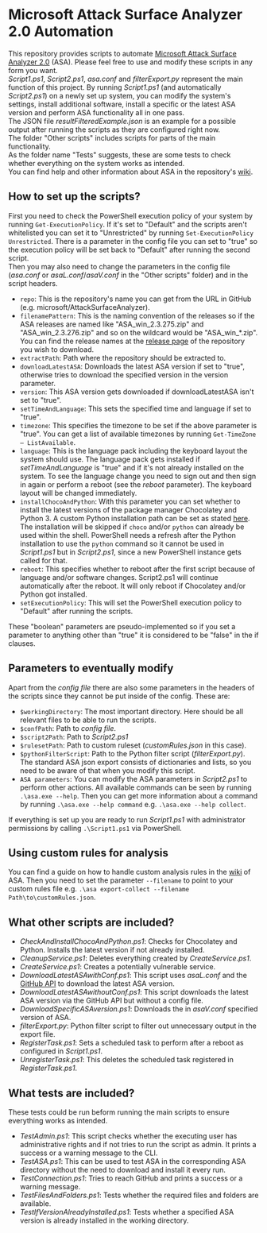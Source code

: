 # Microsoft Attack Surface Analyzer 2.0 Automation
This repository provides scripts to automate [Microsoft Attack Surface Analyzer 2.0](https://github.com/microsoft/AttackSurfaceAnalyzer) (ASA). Please feel free to use and modify these scripts in any form you want.  
*Script1.ps1*, *Script2.ps1*, *asa.conf* and *filterExport.py* represent the main function of this project. By running *Script1.ps1* (and automatically *Script2.ps1*) on a newly set up system, you can modify the system's settings, install additional software, install a specific or the latest ASA version and perform ASA functionality all in one pass.  
The JSON file *resultFilteredExample.json* is an example for a possible output after running the scripts as they are configured right now.  
The folder "Other scripts" includes scripts for parts of the main functionality.  
As the folder name "Tests" suggests, these are some tests to check whether everything on the system works as intended.  
You can find help and other information about ASA in the repository's [wiki](https://github.com/microsoft/AttackSurfaceAnalyzer/wiki).

## How to set up the scripts?
First you need to check the PowerShell execution policy of your system by running `Get-ExecutionPolicy`. If it's set to "Default" and the scripts aren't whitelisted you can set it to "Unrestricted" by running `Set-ExecutionPolicy Unrestricted`. There is a parameter in the config file you can set to "true" so the execution policy will be set back to "Default" after running the second script.  
Then you may also need to change the parameters in the config file (*asa.conf* or *asaL.conf*/*asaV.conf* in the "Other scripts" folder) and in the script headers.  
- `repo`: This is the repository's name you can get from the URL in GitHub (e.g. microsoft/AttackSurfaceAnalyzer).
- `filenamePattern`: This is the naming convention of the releases so if the ASA releases are named like "ASA_win_2.3.275.zip" and "ASA_win_2.3.276.zip" and so on the wildcard would be "ASA_win_*.zip". You can find the release names at the [release page](https://github.com/Microsoft/AttackSurfaceAnalyzer/releases/) of the repository you wish to download.
- `extractPath`: Path where the repository should be extracted to.
- `downloadLatestASA`: Downloads the latest ASA version if set to "true", otherwise tries to download the specified version in the version parameter.
- `version`: This ASA version gets downloaded if downloadLatestASA isn't set to "true".
- `setTimeAndLanguage`: This sets the specified time and language if set to "true".
- `timezone`: This specifies the timezone to be set if the above parameter is "true". You can get a list of available timezones by running `Get-TimeZone – ListAvailable`.
- `language`: This is the language pack including the keyboard layout the system should use. The language pack gets installed if *setTimeAndLanguage* is "true" and if it's not already installed on the system. To see the language change you need to sign out and then sign in again or perform a reboot (see the *reboot* parameter). The keyboard layout will be changed immediately.
- `installChocoAndPython`: With this parameter you can set whether to install the latest versions of the package manager Chocolatey and Python 3. A custom Python installation path can be set as stated [here](https://community.chocolatey.org/packages/python3). The installation will be skipped if `choco` and/or `python` can already be used within the shell. PowerShell needs a refresh after the Python installation to use the `python` command so it cannot be used in *Script1.ps1* but in *Script2.ps1*, since a new PowerShell instance gets called for that.
- `reboot`: This specifies whether to reboot after the first script because of language and/or software changes. Script2.ps1 will continue automatically after the reboot. It will only reboot if Chocolatey and/or Python got installed.
- `setExecutionPolicy`: This will set the PowerShell execution policy to "Default" after running the scripts.  

These "boolean" parameters are pseudo-implemented so if you set a parameter to anything other than "true" it is considered to be "false" in the if clauses.

## Parameters to eventually modify
Apart from the *config file* there are also some parameters in the headers of the scripts since they cannot be put inside of the config. These are:
- `$workingDirectory`: The most important directory. Here should be all relevant files to be able to run the scripts.
- `$confPath`: Path to *config file*.
- `$script2Path`: Path to *Script2.ps1*
- `$rulesetPath`: Path to custom ruleset (*customRules.json* in this case).
- `$pythonFilterScript`: Path to the Python filter script (*filterExport.py*). The standard ASA json export consists of dictionaries and lists, so you need to be aware of that when you modify this script.
- `ASA parameters`: You can modify the ASA parameters in *Script2.ps1* to perform other actions. All available commands can be seen by running `.\asa.exe --help`. Then you can get more information about a command by running `.\asa.exe --help command` e.g. `.\asa.exe --help collect`.  

If everything is set up you are ready to run *Script1.ps1* with administrator permissions by calling `.\Script1.ps1` via PowerShell.

## Using custom rules for analysis
You can find a guide on how to handle custom analysis rules in the [wiki](https://github.com/microsoft/AttackSurfaceAnalyzer/wiki/Authoring-Analysis-Rules) of ASA. Then you need to set the parameter `--filename` to point to your custom rules file e.g. `.\asa export-collect --filename Path\to\customRules.json`.

## What other scripts are included?
- *CheckAndInstallChocoAndPython.ps1*: Checks for Chocolatey and Python. Installs the latest version if not already installed.
- *CleanupService.ps1*: Deletes everything created by *CreateService.ps1*.
- *CreateService.ps1*: Creates a potentially vulnerable service.
- *DownloadLatestASAwithConf.ps1*: This script uses *asaL.conf* and the [GitHub API](https://api.github.com/repos/microsoft/AttackSurfaceAnalyzer/releases/latest) to download the latest ASA version.
- *DownloadLatestASAwithoutConf.ps1*: This script downloads the latest ASA version via the GitHub API but without a config file.
- *DownloadSpecificASAversion.ps1*: Downloads the in *asaV.conf* specified version of ASA.
- *filterExport.py*: Python filter script to filter out unnecessary output in the export file.
- *RegisterTask.ps1*: Sets a scheduled task to perform after a reboot as configured in *Script1.ps1*.
- *UnregisterTask.ps1*: This deletes the scheduled task registered in *RegisterTask.ps1*.

## What tests are included?
These tests could be run beform running the main scripts to ensure everything works as intended.
- *TestAdmin.ps1*: This script checks whether the executing user has administrative rights and if not tries to run the script as admin. It prints a success or a warning message to the CLI.
- *TestASA.ps1*: This can be used to test ASA in the corresponding ASA directory without the need to download and install it every run.
- *TestConnection.ps1*: Tries to reach GitHub and prints a success or a warning message.
- *TestFilesAndFolders.ps1*: Tests whether the required files and folders are available.
- *TestIfVersionAlreadyInstalled.ps1*: Tests whether a specified ASA version is already installed in the working directory.
